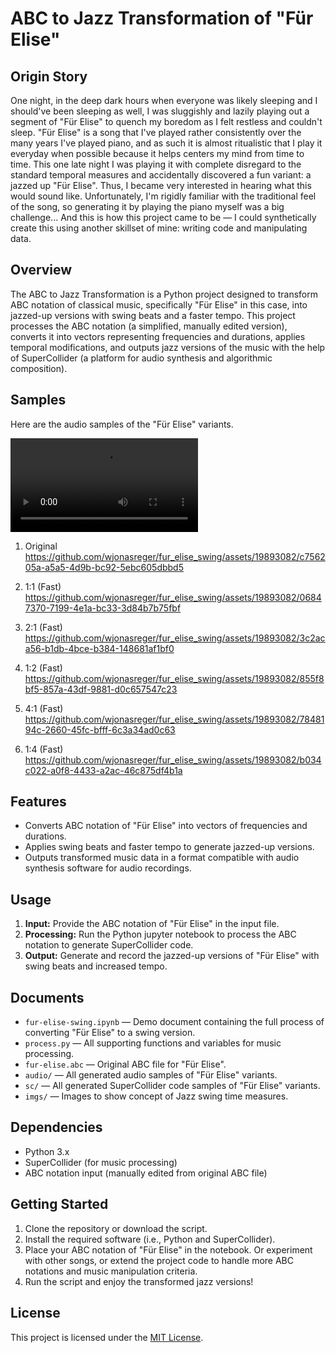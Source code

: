 # ABC to Jazz Transformation of "Für Elise"

## Origin Story

One night, in the deep dark hours when everyone was likely sleeping and I should've been sleeping as well, I was sluggishly and lazily playing out a segment of "Für Elise" to quench my boredom as I felt restless and couldn't sleep. "Für Elise" is a song that I've played rather consistently over the many years I've played piano, and as such it is almost ritualistic that I play it everyday when possible because it helps centers my mind from time to time. This one late night I was playing it with complete disregard to the standard temporal measures and accidentally discovered a fun variant: a jazzed up "Für Elise". Thus, I became very interested in hearing what this would sound like. Unfortunately, I'm rigidly familiar with the traditional feel of the song, so generating it by playing the piano myself was a big challenge... And this is how this project came to be — I could synthetically create this using another skillset of mine: writing code and manipulating data.

## Overview

The ABC to Jazz Transformation is a Python project designed to transform ABC notation of classical music, specifically "Für Elise" in this case, into jazzed-up versions with swing beats and a faster tempo. This project processes the ABC notation (a simplified, manually edited version), converts it into vectors representing frequencies and durations, applies temporal modifications, and outputs jazz versions of the music with the help of SuperCollider (a platform for audio synthesis and algorithmic composition).

## Samples

Here are the audio samples of the "Für Elise" variants.

![test audio](https://raw.githubusercontent.com/wjonasreger/fur_elise_swing/main/audio/fur-elise-original.mp4)

1. Original
https://github.com/wjonasreger/fur_elise_swing/assets/19893082/c756205a-a5a5-4d9b-bc92-5ebc605dbbd5

2. 1:1 (Fast)
https://github.com/wjonasreger/fur_elise_swing/assets/19893082/06847370-7199-4e1a-bc33-3d84b7b75fbf

3. 2:1 (Fast)
https://github.com/wjonasreger/fur_elise_swing/assets/19893082/3c2aca56-b1db-4bce-b384-148681af1bf0

4. 1:2 (Fast)
https://github.com/wjonasreger/fur_elise_swing/assets/19893082/855f8bf5-857a-43df-9881-d0c657547c23

5. 4:1 (Fast)
https://github.com/wjonasreger/fur_elise_swing/assets/19893082/7848194c-2660-45fc-bfff-6c3a34ad0c63

6. 1:4 (Fast)
https://github.com/wjonasreger/fur_elise_swing/assets/19893082/b034c022-a0f8-4433-a2ac-46c875df4b1a

## Features

- Converts ABC notation of "Für Elise" into vectors of frequencies and durations.
- Applies swing beats and faster tempo to generate jazzed-up versions.
- Outputs transformed music data in a format compatible with audio synthesis software for audio recordings.

## Usage

1. **Input:** Provide the ABC notation of "Für Elise" in the input file.
2. **Processing:** Run the Python jupyter notebook to process the ABC notation to generate SuperCollider code.
3. **Output:** Generate and record the jazzed-up versions of "Für Elise" with swing beats and increased tempo.

## Documents

- `fur-elise-swing.ipynb` — Demo document containing the full process of converting "Für Elise" to a swing version.
- `process.py` — All supporting functions and variables for music processing.
- `fur-elise.abc` — Original ABC file for "Für Elise".
- `audio/` — All generated audio samples of "Für Elise" variants.
- `sc/` — All generated SuperCollider code samples of "Für Elise" variants.
- `imgs/` — Images to show concept of Jazz swing time measures.

## Dependencies

- Python 3.x
- SuperCollider (for music processing)
- ABC notation input (manually edited from original ABC file)

## Getting Started

1. Clone the repository or download the script.
2. Install the required software (i.e., Python and SuperCollider).
3. Place your ABC notation of "Für Elise" in the notebook. Or experiment with other songs, or extend the project code to handle more ABC notations and music manipulation criteria.
4. Run the script and enjoy the transformed jazz versions!

## License

This project is licensed under the [MIT License](link-to-license).

